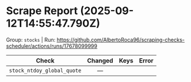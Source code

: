 # Scrape Report (2025-09-12T14:55:47.790Z)

Group: `stocks`  |  Run: https://github.com/AlbertoRoca96/scraping-checks-scheduler/actions/runs/17678099999

| Check | Changed | Keys | Error |
|---|:---:|:--|:--|
| `stock_ntdoy_global_quote` | — |  |  |
